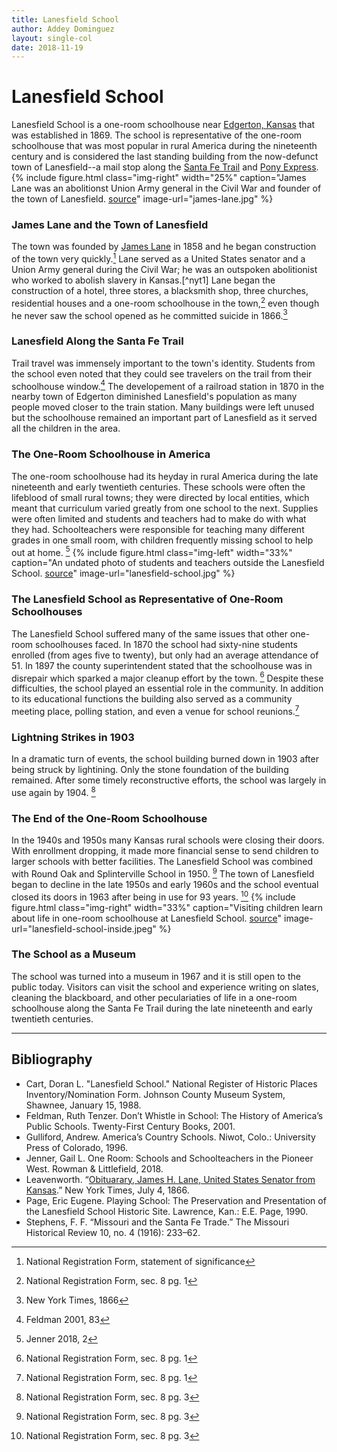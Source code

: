 ```yaml
---
title: Lanesfield School
author: Addey Dominguez
layout: single-col
date: 2018-11-19
---
```


# Lanesfield School
Lanesfield School is a one-room schoolhouse near [Edgerton, Kansas](https://en.wikipedia.org/wiki/Edgerton,_Kansas) that was established in 1869. The school is representative of the one-room schoolhouse that was most popular in rural America during the nineteenth century and is considered the last standing building from the now-defunct town of Lanesfield--a mail stop along the [Santa Fe Trail](https://en.wikipedia.org/wiki/Santa_Fe_Trail) and [Pony Express](https://en.wikipedia.org/wiki/Pony_Express).
{% include figure.html
  class="img-right"
  width="25%"
  caption="James Lane was an abolitionst Union Army general in the Civil War and founder of the town of Lanesfield. [source](https://www.kshs.org/kansapedia/frontier-guard/16898)"
  image-url="james-lane.jpg"
%}
### James Lane and the Town of Lanesfield
The town was founded by [James Lane](https://en.wikipedia.org/wiki/James_Henry_Lane_(Union_general)) in 1858 and he began construction of the town very quickly.[^NRF1]  Lane served as a United States senator and a Union Army general during the Civil War; he was an outspoken abolitionist who worked to abolish slavery in Kansas.[^nyt1] Lane began the construction of a hotel, three stores, a blacksmith shop, three churches, residential houses and a one-room schoolhouse in the town,[^NRF2] even though he never saw the school opened as he committed suicide in 1866.[^nyt2]

### Lanesfield Along the Santa Fe Trail
Trail travel was immensely important to the town's identity. Students from the school even noted that they could see travelers on the trail from their schoolhouse window.[^feldman] The developement of a railroad station in 1870 in the nearby town of Edgerton diminished Lanesfield's population as many people moved closer to the train station. Many buildings were left unused but the schoolhouse remained an important part of Lanesfield as it served all the children in the area.

### The One-Room Schoolhouse in America
The one-room schoolhouse had its heyday in rural America during the late nineteenth and early twentieth centuries. These schools were often the lifeblood of small rural towns; they were directed by local entities, which meant that curriculum varied greatly from one school to the next. Supplies were often limited and students and teachers had to make do with what they had. Schoolteachers were responsible for teaching many different grades in one small room, with children frequently missing school to help out at home. [^jenner]
{% include figure.html
  class="img-left"
  width="33%"
  caption="An undated photo of students and teachers outside the Lanesfield School. [source](https://www.flickr.com/photos/jocomuseum/5081160045)"
  image-url="lanesfield-school.jpg"
%}
### The Lanesfield School as Representative of One-Room Schoolhouses
The Lanesfield School suffered many of the same issues that other one-room schoolhouses faced. In 1870 the school had sixty-nine students enrolled (from ages five to twenty), but only had an average attendance of 51. In 1897 the county superintendent stated that the schoolhouse was in disrepair which sparked a major cleanup effort by the town. [^NRF3] Despite these difficulties, the school played an essential role in the community. In addition to its educational functions the building also served as a community meeting place, polling station, and even a venue for school reunions.[^NRF4]
### Lightning  Strikes in 1903
In a dramatic turn of events, the school building burned down in 1903 after being struck by lightining. Only the stone foundation of the building remained. After some timely reconstructive efforts, the school was largely in use again by 1904. [^NRF5]
### The End of the One-Room Schoolhouse
 In the 1940s and 1950s many Kansas rural schools were closing their doors. With enrollment dropping, it made more financial sense to send children to larger schools with better facilities. The Lanesfield School was combined with Round Oak and Splinterville School in 1950. [^NRF6] The town of Lanesfield began to decline in the late 1950s and early 1960s and the school eventual closed its doors in 1963 after being in use for 93 years. [^NRF7]
{% include figure.html
  class="img-right"
  width="33%"
  caption="Visiting children learn about life in one-room schoolhouse at Lanesfield School. [source](https://www.jcprd.com/435/Lanesfield-Historic-Site)"
  image-url="lanesfield-school-inside.jpeg"
%}
### The School as a Museum
The school was turned into a museum in 1967 and it is still open to the public today. Visitors can visit the school and experience writing on slates, cleaning the blackboard, and other peculariaties of life in a one-room schoolhouse along the Santa Fe Trail during the late nineteenth and early twentieth centuries.


[^NRF1]: National Registration Form, statement of significance
[^NRF2]: National Registration Form, sec. 8 pg. 1
[^NRF3]: National Registration Form, sec. 8 pg. 1
[^NRF4]: National Registration Form, sec. 8 pg. 1
[^NRF5]: National Registration Form, sec. 8 pg. 3
[^NRF6]: National Registration Form, sec. 8 pg. 3
[^NRF7]: National Registration Form, sec. 8 pg. 3
[^nyt]: New York Times, 1866
[^nyt2]: New York Times, 1866
[^feldman]: Feldman 2001, 83
[^jenner]: Jenner 2018, 2
***
## Bibliography
* Cart, Doran L. "Lanesfield School." National Register of Historic Places Inventory/Nomination Form. Johnson County Museum System, Shawnee, January 15, 1988.
* Feldman, Ruth Tenzer. Don’t Whistle in School: The History of America’s Public Schools. Twenty-First Century Books, 2001.
* Gulliford, Andrew. America’s Country Schools. Niwot, Colo.: University Press of Colorado, 1996.
* Jenner, Gail L. One Room: Schools and Schoolteachers in the Pioneer West. Rowman & Littlefield, 2018.
* Leavenworth. “[Obituarary, James H. Lane, United States Senator from Kansas](https://www.nytimes.com/1866/07/04/archives/obituary-james-h-lane-united-states-senator-from-kansas.html).” New York Times, July 4, 1866.
* Page, Eric Eugene. Playing School: The Preservation and Presentation of the Lanesfield School Historic Site. Lawrence, Kan.: E.E. Page, 1990.
* Stephens, F. F. “Missouri and the Santa Fe Trade.” The Missouri Historical Review 10, no. 4 (1916): 233–62.



